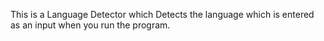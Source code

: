 This is a Language Detector which Detects the language which is entered as an input when you run the program.